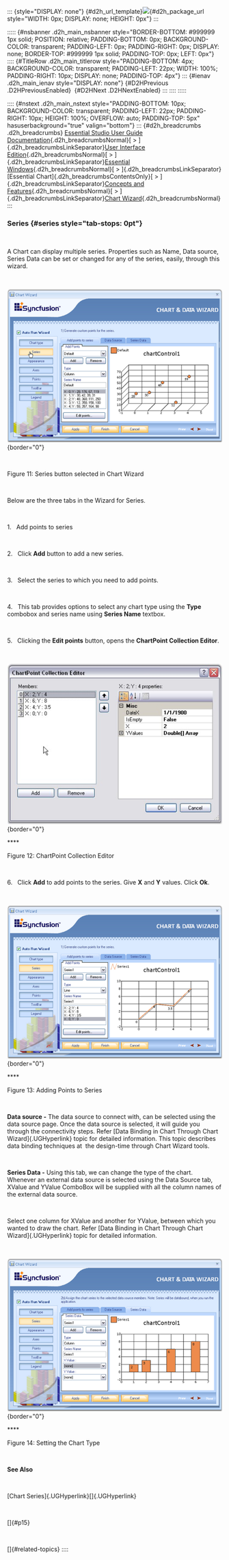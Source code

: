 ::: {style="DISPLAY: none"}
[](ms-xhelp:///?Id=d2h_url_template){#d2h_url_template}![](!package_url!){#d2h_package_url style="WIDTH: 0px; DISPLAY: none; HEIGHT: 0px"}
:::

::::: {#nsbanner .d2h_main_nsbanner style="BORDER-BOTTOM: #999999 1px solid; POSITION: relative; PADDING-BOTTOM: 0px; BACKGROUND-COLOR: transparent; PADDING-LEFT: 0px; PADDING-RIGHT: 0px; DISPLAY: none; BORDER-TOP: #999999 1px solid; PADDING-TOP: 0px; LEFT: 0px"}
:::: {#TitleRow .d2h_main_titlerow style="PADDING-BOTTOM: 4px; BACKGROUND-COLOR: transparent; PADDING-LEFT: 22px; WIDTH: 100%; PADDING-RIGHT: 10px; DISPLAY: none; PADDING-TOP: 4px"}
::: {#ienav .d2h_main_ienav style="DISPLAY: none"}
[](ms-xhelp:///?Id=f41286dd-2422-425b-bb72-2081df67b33e){#D2HPrevious .D2HPreviousEnabled}  [](ms-xhelp:///?Id=59964e1c-1874-4277-bb9e-c17826eeb29d){#D2HNext .D2HNextEnabled}
:::
::::
:::::

:::: {#nstext .d2h_main_nstext style="PADDING-BOTTOM: 10px; BACKGROUND-COLOR: transparent; PADDING-LEFT: 22px; PADDING-RIGHT: 10px; HEIGHT: 100%; OVERFLOW: auto; PADDING-TOP: 5px" hasuserbackground="true" valign="bottom"}
::: {#d2h_breadcrumbs .d2h_breadcrumbs}
[Essential Studio User Guide Documentation](ms-xhelp:///?Id=12457748-09e3-4d74-a240-8e049cedf030){.d2h_breadcrumbsNormal}[ \> ]{.d2h_breadcrumbsLinkSeparator}[User Interface Edition](ms-xhelp:///?Id=c29296b7-531c-413b-a0ec-488ca1f7f669){.d2h_breadcrumbsNormal}[ \> ]{.d2h_breadcrumbsLinkSeparator}[Essential Windows](ms-xhelp:///?Id=e60759d8-47a4-4570-9d7a-16a68d63f2ea){.d2h_breadcrumbsNormal}[ \> ]{.d2h_breadcrumbsLinkSeparator}[Essential Chart]{.d2h_breadcrumbsContentsOnly}[ \> ]{.d2h_breadcrumbsLinkSeparator}[Concepts and Features](ms-xhelp:///?Id=71321e9c-336c-4c1c-a127-be9f135ad4bb){.d2h_breadcrumbsNormal}[ \> ]{.d2h_breadcrumbsLinkSeparator}[Chart Wizard](ms-xhelp:///?Id=75ed87e0-40c7-4e39-8fb1-d0da77b99911){.d2h_breadcrumbsNormal}
:::

### Series {#series style="tab-stops: 0pt"}

 

A Chart can display multiple series. Properties such as Name, Data source, Series Data can be set or changed for any of the series, easily, through this wizard.

 

![](ImagesExt/image84_13.png){border="0"}

 

Figure 11: Series button selected in Chart Wizard

 

Below are the three tabs in the Wizard for Series.

 

1.   Add points to series

 

2.   Click **Add** button to add a new series.

 

3.   Select the series to which you need to add points.

 

4.   This tab provides options to select any chart type using the **Type** combobox and series name using **Series Name** textbox.

 

5.   Clicking the **Edit points** button, opens the **ChartPoint Collection Editor**.

 

![](ImagesExt/image84_14.jpg){border="0"}

**** 

Figure 12: ChartPoint Collection Editor

 

6.   Click **Add** to add points to the series. Give **X** and **Y** values. Click **Ok**.

 

![](ImagesExt/image84_15.png){border="0"}

**** 

Figure 13: Adding Points to Series

 

**Data source -** The data source to connect with, can be selected using the data source page. Once the data source is selected, it will guide you through the connectivity steps. Refer [Data Binding in Chart Through Chart Wizard]{.UGHyperlink} topic for detailed information. This topic describes data binding techniques at  the design-time through Chart Wizard tools.

 

**Series Data -** Using this tab, we can change the type of the chart. Whenever an external data source is selected using the Data Source tab, XValue and YValue ComboBox will be supplied with all the column names of the external data source.

 

Select one column for XValue and another for YValue, between which you wanted to draw the chart. Refer [Data Binding in Chart Through Chart Wizard]{.UGHyperlink} topic for detailed information.

 

![](ImagesExt/image84_16.png){border="0"}

**** 

Figure 14: Setting the Chart Type

 

**See Also**

 

[Chart Series]{.UGHyperlink}[]{.UGHyperlink}

 

[]{#p15} 

 

[]{#related-topics}
::::
